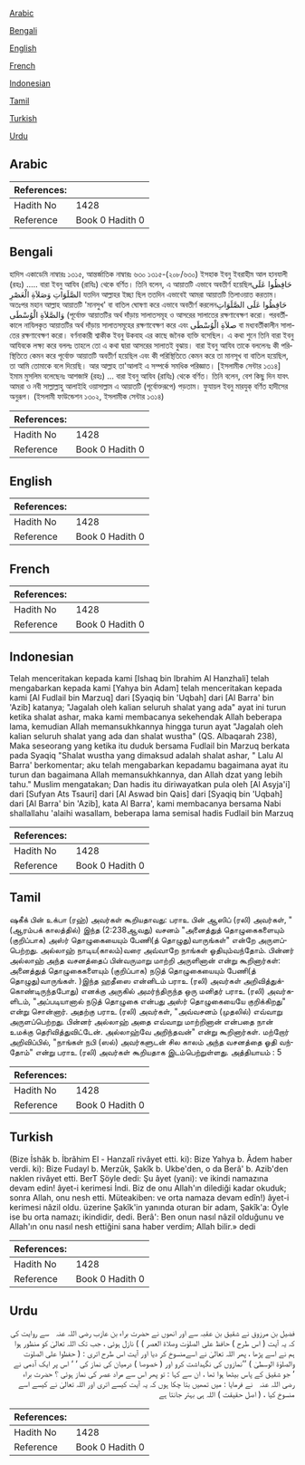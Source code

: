 [Arabic](#arabic)

[Bengali](#bengali)

[English](#english)

[French](#french)

[Indonesian](#indonesian)

[Tamil](#tamil)

[Turkish](#turkish)

[Urdu](#urdu)

## Arabic


<div dir="rtl" lang="ar" style={{fontSize:'larger',backgroundColor:'#f8f9fa',padding:20}}>

</div>
<div style={{backgroundColor:'#f8f9fa',padding:20, marginBottom: 10}}><table> <thead> <tr> <th>References:</th> <th></th> </tr> </thead> <tbody><tr><td>Hadith No</td><td>1428</td></tr><tr><td>Reference</td><td>Book 0 Hadith 0</td></tr></tbody></table></div>

## Bengali


<div dir="ltr" lang="bn" style={{fontSize:'larger',backgroundColor:'#f8f9fa',padding:20}}>
হাদিস একাডেমি নাম্বারঃ ১৩১৫, আন্তর্জাতিক নাম্বারঃ ৬৩০ ১৩১৫-(২০৮/৬৩০) ইসহাক ইবনু ইবরাহীম আল হানযালী (রহঃ) ..... বারা ইবনু আযিব (রাযিঃ) থেকে বর্ণিত। তিনি বলেন, এ আয়াতটি এভাবে অবতীর্ণ হয়েছিলحَافِظُوا عَلَى الصَّلَوَاتِ وَصَلاَةِ الْعَصْرِ যতদিন আল্লাহর ইচ্ছা ছিল ততদিন এভাবেই আমরা আয়াতটি তিলাওয়াত করতাম। অতঃপর মহান আল্লাহ আয়াতটি 'মানসুখ' বা বাতিল ঘোষণা করে এভাবে অবতীর্ণ করলেনحَافِظُوا عَلَى الصَّلَوَاتِ وَالصَّلاَةِ الْوُسْطَى (পূর্বোক্ত আয়াতটির অর্থ দাঁড়ায় সালাতসমূহ ও আসরের সালাতের রক্ষণাবেক্ষণ করো। পরবর্তীকালে নাযিলকৃত আয়াতটির অর্থ দাঁড়ায় সালাতসমূহের রক্ষণাবেক্ষণ করে এবং صلاَةِ الْوُسْطَى বা মধ্যবর্তীকালীন সালাতের রক্ষণাবেক্ষণ করো। বর্ণনাকারী শ্বাকীক ইবনু উকবাহ এর কাছে জনৈক ব্যক্তি বসেছিল। এ কথা শুনে তিনি বারা ইবনু আযিবকে লক্ষ্য করে বললঃ তাহলে তো এ কথা দ্বারা আসরের সালাতই বুঝায়। বারা ইবনু আযিব তাকে বললেনঃ কী পরিস্থিতিতে কেমন করে পূর্বোক্ত আয়াতটি অবতীর্ণ হয়েছিল এবং কী পরিস্থিতিতে কেমন করে তা মানসূখ বা বাতিল হয়েছিল, তা আমি তোমাকে বলে দিয়েছি। আর আল্লাহ তা'আলাই এ সম্পর্কে সমধিক পরিজ্ঞাত। [ইসলামীক সেন্টার ১৩১৪] ইমাম মুসলিম বলেছেনঃ আশজাঈ (রহঃ) ... বারা ইবনু আযিব (রাযিঃ) থেকে বর্ণিত। তিনি বলেন, বেশ কিছু দিন যাবৎ আমরা ও নবী সাল্লাল্লাহু আলাইহি ওয়াসাল্লাম এ আয়াতটি (পূর্বোক্তরূপে) পড়তাম। ফুযায়ল ইবনু মারযুক্‌ বর্ণিত হাদীসের অনুরূপ। (ইসলামী ফাউন্ডেশন ১৩০২, ইসলামীক সেন্টার ১৩১৪)
</div>
<div style={{backgroundColor:'#f8f9fa',padding:20, marginBottom: 10}}><table> <thead> <tr> <th>References:</th> <th></th> </tr> </thead> <tbody><tr><td>Hadith No</td><td>1428</td></tr><tr><td>Reference</td><td>Book 0 Hadith 0</td></tr></tbody></table></div>

## English


<div dir="ltr" lang="en" style={{fontSize:'larger',backgroundColor:'#f8f9fa',padding:20}}>

</div>
<div style={{backgroundColor:'#f8f9fa',padding:20, marginBottom: 10}}><table> <thead> <tr> <th>References:</th> <th></th> </tr> </thead> <tbody><tr><td>Hadith No</td><td>1428</td></tr><tr><td>Reference</td><td>Book 0 Hadith 0</td></tr></tbody></table></div>

## French


<div dir="ltr" lang="fr" style={{fontSize:'larger',backgroundColor:'#f8f9fa',padding:20}}>

</div>
<div style={{backgroundColor:'#f8f9fa',padding:20, marginBottom: 10}}><table> <thead> <tr> <th>References:</th> <th></th> </tr> </thead> <tbody><tr><td>Hadith No</td><td>1428</td></tr><tr><td>Reference</td><td>Book 0 Hadith 0</td></tr></tbody></table></div>

## Indonesian


<div dir="ltr" lang="id" style={{fontSize:'larger',backgroundColor:'#f8f9fa',padding:20}}>
Telah menceritakan kepada kami [Ishaq bin Ibrahim Al Hanzhali] telah mengabarkan kepada kami [Yahya bin Adam] telah menceritakan kepada kami [Al Fudlail bin Marzuq] dari [Syaqiq bin 'Uqbah] dari [Al Barra' bin 'Azib] katanya; "Jagalah oleh kalian seluruh shalat yang ada" ayat ini turun ketika shalat ashar, maka kami membacanya sekehendak Allah beberapa lama, kemudian Allah memansukhkannya hingga turun ayat "Jagalah oleh kalian seluruh shalat yang ada dan shalat wustha" (QS. Albaqarah 238), Maka seseorang yang ketika itu duduk bersama Fudlail bin Marzuq berkata pada Syaqiq "Shalat wustha yang dimaksud adalah shalat ashar, " Lalu Al Barra' berkomentar; aku telah mengabarkan kepadamu bagaimana ayat itu turun dan bagaimana Allah memansukhkannya, dan Allah dzat yang lebih tahu." Muslim mengatakan; Dan hadis itu diriwayatkan pula oleh [Al Asyja'i] dari [Sufyan Ats Tsauri] dari [Al Aswad bin Qais] dari [Syaqiq bin 'Uqbah] dari [Al Barra' bin 'Azib], kata Al Barra', kami membacanya bersama Nabi shallallahu 'alaihi wasallam, beberapa lama semisal hadis Fudlail bin Marzuq
</div>
<div style={{backgroundColor:'#f8f9fa',padding:20, marginBottom: 10}}><table> <thead> <tr> <th>References:</th> <th></th> </tr> </thead> <tbody><tr><td>Hadith No</td><td>1428</td></tr><tr><td>Reference</td><td>Book 0 Hadith 0</td></tr></tbody></table></div>

## Tamil


<div dir="ltr" lang="ta" style={{fontSize:'larger',backgroundColor:'#f8f9fa',padding:20}}>
ஷகீக் பின் உக்பா (ரஹ்) அவர்கள் கூறியதாவது: பராஉ பின் ஆஸிப் (ரலி) அவர்கள், "(ஆரம்பக் காலத்தில்) இந்த (2:238ஆவது) வசனம் "அனைத்துத் தொழுகைகளையும் (குறிப்பாக) அஸ்ர் தொழுகையையும் பேணி(த் தொழுது)வாருங்கள்" என்றே அருளப்பெற்றது. அல்லாஹ் நாடிய(காலம்)வரை அவ்வாறே நாங்கள் ஓதியும்வந்தோம். பின்னர் அல்லாஹ் அந்த வசனத்தைப் பின்வருமாறு மாற்றி அருளினான் என்று கூறினார்கள்: அனைத்துத் தொழுகைகளையும் (குறிப்பாக) நடுத் தொழுகையையும் பேணி(த் தொழுது)வாருங்கள். )இந்த ஹதீஸை என்னிடம் பராஉ (ரலி) அவர்கள் அறிவித்துக்கொண்டிருந்தபோது) எனக்கு அருகில் அமர்ந்திருந்த ஒரு மனிதர் பராஉ (ரலி) அவர்களிடம், "அப்படியானால் நடுத் தொழுகை என்பது அஸ்ர் தொழுகையையே குறிக்கிறது" என்று சொன்னார். அதற்கு பராஉ (ரலி) அவர்கள், "அவ்வசனம் (முதலில்) எவ்வாறு அருளப்பெற்றது. பின்னர் அல்லாஹ் அதை எவ்வாறு மாற்றினான் என்பதை நான் உமக்கு தெரிவித்துவிட்டேன். அல்லாஹ்வே அறிந்தவன்" என்று கூறினார்கள். மற்றோர் அறிவிப்பில், "நாங்கள் நபி (ஸல்) அவர்களுடன் சில காலம் அந்த வசனத்தை ஓதி வந்தோம்" என்று பராஉ (ரலி) அவர்கள் கூறியதாக இடம்பெற்றுள்ளது. அத்தியாயம் : 5
</div>
<div style={{backgroundColor:'#f8f9fa',padding:20, marginBottom: 10}}><table> <thead> <tr> <th>References:</th> <th></th> </tr> </thead> <tbody><tr><td>Hadith No</td><td>1428</td></tr><tr><td>Reference</td><td>Book 0 Hadith 0</td></tr></tbody></table></div>

## Turkish


<div dir="ltr" lang="tr" style={{fontSize:'larger',backgroundColor:'#f8f9fa',padding:20}}>
(Bize İshâk b. İbrâhim El - Hanzalî rivâyet etti. ki): Bize Yahya b. Âdem haber verdi. ki): Bize Fudayl b. Merzûk, Şakîk b. Ukbe'den, o da Berâ' b. Azib'den naklen rivâyet etti. BerT Şöyle dedi: Şu âyet (yani): ve ikindi namazına devam edin! âyet-i kerimesi İndi. Biz de onu Allah'ın dilediği kadar okuduk; sonra Allah, onu nesh etti. Müteakiben: ve orta namaza devam edîn!) âyet-i kerimesi nâzil oldu. üzerine Şakîk'in yanında oturan bir adam, Şakîk'a: Öyle ise bu orta namazı; ikindidir, dedi. Berâ': Ben onun nasıl nâzil olduğunu ve Allah'ın onu nasıl nesh ettiğini sana haber verdim; Allah bilir.» dedi
</div>
<div style={{backgroundColor:'#f8f9fa',padding:20, marginBottom: 10}}><table> <thead> <tr> <th>References:</th> <th></th> </tr> </thead> <tbody><tr><td>Hadith No</td><td>1428</td></tr><tr><td>Reference</td><td>Book 0 Hadith 0</td></tr></tbody></table></div>

## Urdu


<div dir="rtl" lang="ur" style={{fontSize:'larger',backgroundColor:'#f8f9fa',padding:20}}>
فضیل بن مرزوق نے شقیق بن عقبہ سے اور انھوں نے حضرت براء بن عازب ‌رضی ‌اللہ ‌عنہ ‌ ‌ سے روایت کی کہ یہ آیت ( اس طرح ) حافظ علی الصلوٰت وصلاۃ العصر ) ) نازل ہوئی ، جب تک اللہ تعالیٰ کو منظور ہوا ہم نے اسے پڑھا ، پھر اللہ تعالیٰ نے اسےمنسوخ کر دیا اور آیت اس طرح اتری : ( حفظوا علی الصلوٰت والصلوٰۃ الوسطیٰ ) ’’نمازوں کی نگہداشت کرو اور ( خصوصا ) درمیان کی نماز کی ‘ ‘ اس پر ایک آدمی نے ‘ جو شقیق کے پاس بیٹھا ہوا تھا ، ان سے کہا : تو پھر اس سے مراد عصر کی نماز ہوئی ؟ حضرت براء ‌رضی ‌اللہ ‌عنہ ‌ ‌ نے فرمایا : میں تمھیں بتا چکا ہوں کہ یہ آیت کیسے اتری اور اللہ تعالیٰ نے کیسے اسے منسوخ کیا ، ( اصل حقیقت ) اللہ ہی بہتر جانتا ہے
</div>
<div style={{backgroundColor:'#f8f9fa',padding:20, marginBottom: 10}}><table> <thead> <tr> <th>References:</th> <th></th> </tr> </thead> <tbody><tr><td>Hadith No</td><td>1428</td></tr><tr><td>Reference</td><td>Book 0 Hadith 0</td></tr></tbody></table></div>